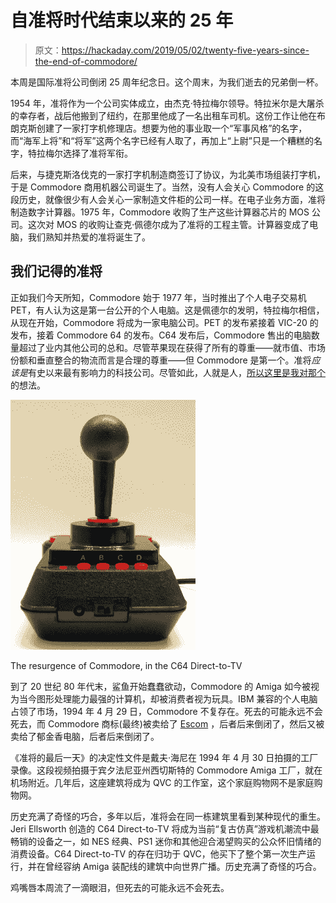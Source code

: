 # 自准将时代结束以来的 25 年

> 原文：<https://hackaday.com/2019/05/02/twenty-five-years-since-the-end-of-commodore/>

本周是国际准将公司倒闭 25 周年纪念日。这个周末，为我们逝去的兄弟倒一杯。

1954 年，准将作为一个公司实体成立，由杰克·特拉梅尔领导。特拉米尔是大屠杀的幸存者，战后他搬到了纽约，在那里他成了一名出租车司机。这份工作让他在布朗克斯创建了一家打字机修理店。想要为他的事业取一个“军事风格”的名字，而“海军上将”和“将军”这两个名字已经有人取了，再加上“上尉”只是一个糟糕的名字，特拉梅尔选择了准将军衔。

后来，与捷克斯洛伐克的一家打字机制造商签订了协议，为北美市场组装打字机，于是 Commodore 商用机器公司诞生了。当然，没有人会关心 Commodore 的这段历史，就像很少有人会关心一家制造文件柜的公司一样。在电子业务方面，准将制造数字计算器。1975 年，Commodore 收购了生产这些计算器芯片的 MOS 公司。这次对 MOS 的收购让查克·佩德尔成为了准将的工程主管。计算器变成了电脑，我们熟知并热爱的准将诞生了。

## 我们记得的准将

正如我们今天所知，Commodore 始于 1977 年，当时推出了个人电子交易机 PET，有人认为这是第一台公开的个人电脑。这是佩德尔的发明，特拉梅尔相信，从现在开始，Commodore 将成为一家电脑公司。PET 的发布紧接着 VIC-20 的发布，接着 Commodore 64 的发布。C64 发布后，Commodore 售出的电脑数量超过了业内其他公司的总和。尽管苹果现在获得了所有的尊重——就市值、市场份额和垂直整合的物流而言是合理的尊重——但 Commodore 是第一个。准将*应该是*有史以来最有影响力的科技公司。尽管如此，人就是人，[所以这里是我对那个](https://www.youtube.com/watch?v=4zx3huaqrm4)的想法。

[![](img/82931e440cd800106685d346fcf301e5.png)](https://hackaday.com/wp-content/uploads/2019/04/Commodore64_DTV_mugshot-x600.jpg)

The resurgence of Commodore, in the C64 Direct-to-TV

到了 20 世纪 80 年代末，鲨鱼开始蠢蠢欲动，Commodore 的 Amiga 如今被视为当今图形处理能力最强的计算机，却被消费者视为玩具。IBM 兼容的个人电脑占领了市场，1994 年 4 月 29 日，Commodore 不复存在。死去的可能永远不会死去，而 Commodore 商标(最终)被卖给了 [Escom](https://en.wikipedia.org/wiki/Escom_(computer_company)) ，后者后来倒闭了，然后又被卖给了郁金香电脑，后者后来倒闭了。

《准将的最后一天》的决定性文件是戴夫·海尼在 1994 年 4 月 30 日拍摄的工厂录像。这段视频拍摄于宾夕法尼亚州西切斯特的 Commodore Amiga 工厂，就在机场附近。几年后，这座建筑将成为 QVC 的工作室，这个家庭购物网不是家庭购物网。

历史充满了奇怪的巧合，多年以后，准将会在同一栋建筑里看到某种现代的重生。Jeri Ellsworth 创造的 C64 Direct-to-TV 将成为当前“复古仿真”游戏机潮流中最畅销的设备之一，如 NES 经典、PS1 迷你和其他迎合渴望购买的公众怀旧情绪的消费设备。C64 Direct-to-TV 的存在归功于 QVC，他买下了整个第一次生产运行，并在曾经容纳 Amiga 装配线的建筑中向世界广播。历史充满了奇怪的巧合。

鸡嘴唇本周流了一滴眼泪，但死去的可能永远不会死去。